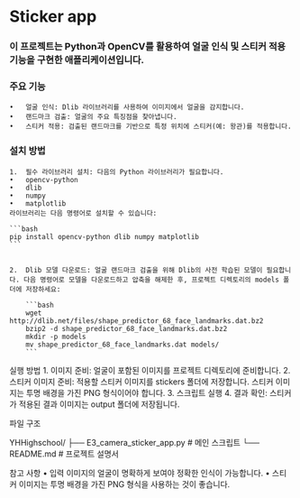 # Sticker app
### 이 프로젝트는 Python과 OpenCV를 활용하여 얼굴 인식 및 스티커 적용 기능을 구현한 애플리케이션입니다.

### 주요 기능
	•	얼굴 인식: Dlib 라이브러리를 사용하여 이미지에서 얼굴을 감지합니다.
	•	랜드마크 검출: 얼굴의 주요 특징점을 찾아냅니다.
	•	스티커 적용: 검출된 랜드마크를 기반으로 특정 위치에 스티커(예: 왕관)를 적용합니다.

### 설치 방법
	1.	필수 라이브러리 설치: 다음의 Python 라이브러리가 필요합니다.
	•	opencv-python
	•	dlib
	•	numpy
	•	matplotlib
	라이브러리는 다음 명령어로 설치할 수 있습니다:

	```bash
	pip install opencv-python dlib numpy matplotlib
	```


	2.	Dlib 모델 다운로드: 얼굴 랜드마크 검출을 위해 Dlib의 사전 학습된 모델이 필요합니다. 다음 명령어로 모델을 다운로드하고 압축을 해제한 후, 프로젝트 디렉토리의 models 폴더에 저장하세요:

		```bash
		wget http://dlib.net/files/shape_predictor_68_face_landmarks.dat.bz2
		bzip2 -d shape_predictor_68_face_landmarks.dat.bz2
		mkdir -p models
		mv shape_predictor_68_face_landmarks.dat models/
		```


실행 방법
	1.	이미지 준비: 얼굴이 포함된 이미지를 프로젝트 디렉토리에 준비합니다.
	2.	스티커 이미지 준비: 적용할 스티커 이미지를 stickers 폴더에 저장합니다. 스티커 이미지는 투명 배경을 가진 PNG 형식이어야 합니다.
	3.	스크립트 실행
	4.	결과 확인: 스티커가 적용된 결과 이미지는 output 폴더에 저장됩니다.

파일 구조

YHHighschool/
├── E3_camera_sticker_app.py       # 메인 스크립트
└── README.md                     # 프로젝트 설명서

참고 사항
	•	입력 이미지의 얼굴이 명확하게 보여야 정확한 인식이 가능합니다.
	•	스티커 이미지는 투명 배경을 가진 PNG 형식을 사용하는 것이 좋습니다.
